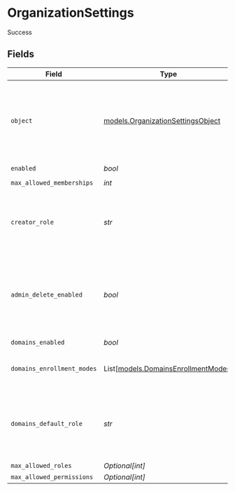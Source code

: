 # OrganizationSettings

Success


## Fields

| Field                                                                                          | Type                                                                                           | Required                                                                                       | Description                                                                                    | Example                                                                                        |
| ---------------------------------------------------------------------------------------------- | ---------------------------------------------------------------------------------------------- | ---------------------------------------------------------------------------------------------- | ---------------------------------------------------------------------------------------------- | ---------------------------------------------------------------------------------------------- |
| `object`                                                                                       | [models.OrganizationSettingsObject](../models/organizationsettingsobject.md)                   | :heavy_check_mark:                                                                             | String representing the object's type. Objects of the same type share the same value.          | organization_settings                                                                          |
| `enabled`                                                                                      | *bool*                                                                                         | :heavy_check_mark:                                                                             | N/A                                                                                            | true                                                                                           |
| `max_allowed_memberships`                                                                      | *int*                                                                                          | :heavy_check_mark:                                                                             | N/A                                                                                            | 5                                                                                              |
| `creator_role`                                                                                 | *str*                                                                                          | :heavy_check_mark:                                                                             | The role key that a user will be assigned after creating an organization.                      | admin                                                                                          |
| `admin_delete_enabled`                                                                         | *bool*                                                                                         | :heavy_check_mark:                                                                             | The default for whether an admin can delete an organization with the Frontend API.             | true                                                                                           |
| `domains_enabled`                                                                              | *bool*                                                                                         | :heavy_check_mark:                                                                             | N/A                                                                                            | true                                                                                           |
| `domains_enrollment_modes`                                                                     | List[[models.DomainsEnrollmentModes](../models/domainsenrollmentmodes.md)]                     | :heavy_check_mark:                                                                             | N/A                                                                                            | [<br/>"automatic_invitation",<br/>"automatic_suggestion"<br/>]                                 |
| `domains_default_role`                                                                         | *str*                                                                                          | :heavy_check_mark:                                                                             | The role key that it will be used in order to create an organization invitation or suggestion. | member                                                                                         |
| `max_allowed_roles`                                                                            | *Optional[int]*                                                                                | :heavy_minus_sign:                                                                             | N/A                                                                                            | 3                                                                                              |
| `max_allowed_permissions`                                                                      | *Optional[int]*                                                                                | :heavy_minus_sign:                                                                             | N/A                                                                                            | 15                                                                                             |